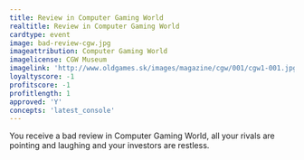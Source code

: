 ```yaml
---
title: Review in Computer Gaming World
realtitle: Review in Computer Gaming World
cardtype: event
image: bad-review-cgw.jpg
imageattribution: Computer Gaming World
imagelicense: CGW Museum
imagelink: 'http://www.oldgames.sk/images/magazine/cgw/001/cgw1-001.jpg'
loyaltyscore: -1
profitscore: -1
profitlength: 1
approved: 'Y'
concepts: 'latest_console'
---
```


You receive a bad review in Computer Gaming World, all your rivals are pointing and laughing and your investors are restless.
